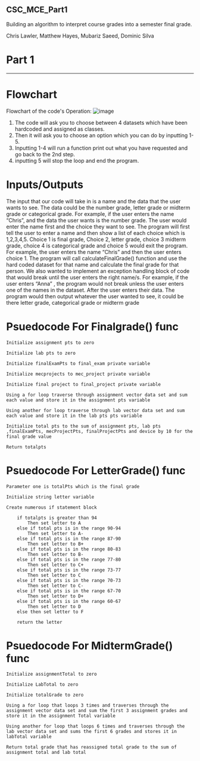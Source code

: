 ## CSC_MCE_Part1

Building an algorithm to interpret course grades into a semester final grade.

Chris Lawler, Matthew Hayes, Mubariz Saeed, Dominic Silva

# Part 1
_________________________________________________________________________________________________________________________________________________________________________
# Flowchart 
Flowchart of the code's Operation:
![image](https://user-images.githubusercontent.com/98554125/198723424-be053a11-851e-42b4-8079-db8228211be6.png)
1. The code will ask you to choose between 4 datasets which have been hardcoded and assigned as classes.
2. Then it will ask you to choose an option which you can do by inputting 1-5.
3. Inputting 1-4 will run a function print out what you have requested and go back to the 2nd step.
4. inputting 5 will stop the loop and end the program.






# Inputs/Outputs
The input that our code will take in is a name and the data that the user wants to see. The data could be the number grade, letter grade or midterm grade or categorical grade. For example, if the user enters the name “Chris”, and the data the user wants is the number grade. The user would enter the name first and the choice they want to see. The program will first tell the user to enter a name and then show a list of each choice which is 1,2,3,4,5. Choice 1 is final grade, Choice 2, letter grade, choice 3 midterm grade, choice 4 is categorical grade and choice 5 would exit the program. For example, the user enters the name “Chris” and then the user enters choice 1. The program will call calculateFinalGrade() function and use the hard coded dataset for that name and calculate the final grade for that person. We also wanted to implement an exception handling block of code that would break until the user enters the right name/s. For example, if the user enters “Anna” , the program would not break unless the user enters one of the names in the dataset. After the user enters their data. The program would then output whatever the user wanted to see, it could be there letter grade, categorical grade or midterm grade



# Psuedocode For Finalgrade() func
	Initialize assignment pts to zero

	Initialize lab pts to zero

	Initialize finalExamPts to final_exam private variable 

	Initialize mecprojects to mec_project private variable 

	Initialize final project to final_project private variable

	Using a for loop traverse through assignment vector data set and sum each value and store it in the assignment pts variable

	Using another for loop traverse through lab vector data set and sum each value and store it in the lab pts pts variable

	Initialize total pts to the sum of assignment pts, lab pts ,finalExamPts, mecProjectPts, finalProjectPts and device by 10 for the final grade value

	Return totalpts 

# Psuedocode For LetterGrade() func
	Parameter one is totalPts which is the final grade
  
	Initialize string letter variable
  
	Create numerous if statement block
  
		if totalpts is greater than 94
			Then set letter to A
		else if total pts is in the range 90-94
			Then set letter to A-
		else if total pts is in the range 87-90
			Then set letter to B+
		else if total pts is in the range 80-83
			Then set letter to B-
		else if total pts is in the range 77-80
			Then set letter to C+
		else if total pts is in the range 73-77
			Then set letter to C
		else if total pts is in the range 70-73
			Then set letter to C-
		else if total pts is in the range 67-70
			Then set letter to D+
		else if total pts is in the range 60-67
			Then set letter to D
		else then set letter to F
		
		return the letter
		
# Psuedocode For MidtermGrade() func
	Initialize assignmentTotal to zero

	Initialize LabTotal to zero

	Initialize totalGrade to zero

	Using a for loop that loops 3 times and traverses through the assignment vector data set and sum the first 3 assignment grades and store it in the assignment Total variable

	Using another for loop that loops 6 times and traverses through the lab vector data set and sums the first 6 grades and stores it in labTotal variable 

	Return total grade that has reassigned total grade to the sum of assignment total and lab total


